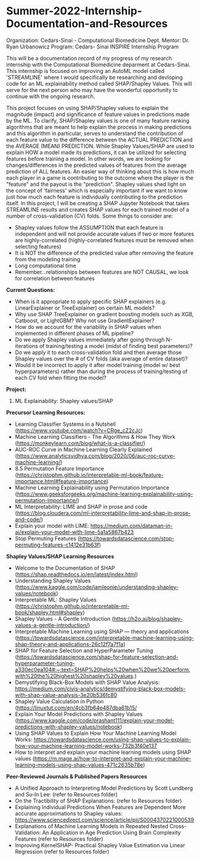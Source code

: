 # Summer-2022-Internship-Documentation-and-Resources
Organization:  Cedars-Sinai - Computational Biomedicine Dept.
Mentor: Dr. Ryan Urbanowicz
Program: Cedars- Sinai INSPIRE Internship Program

This will be a documentation record of my progress of my research internship with the Computational Biomedicine deparment at Cedars-Sinai. This internship is focused on improving an AutoML model called 'STREAMLINE' where I would specifically be researching and devloping code for an ML explainability method called SHAP/Shapley Values. This will serve for the next person who may have the wonderful opportunity to continue with the ongoing research.

This project focuses on using SHAP/Shapley values to explain the magnitude (impact) and significance of feature values in predictions made by the ML. To clarify, SHAP/Shapley values is one of many feature ranking algorithms that are meant to help explain the process in making predictions and this algorithm in particular, serves to understand the contribution of each feature value to the difference between the ACTUAL PREDICTION and the AVERAGE (MEAN) PREDICTION. While Shapley Values/SHAP are used to explain HOW a model made its predictions, it can be utilized for selecting features before training a model. In other words, we are looking for changes/differences in the predicted values of features from the average prediction of ALL features. An easier way of thinking about this is how much each player in a game is contributing to the outcome where the player is the "feature" and the payout is the "prediction". Shapley values shed light on the concept of 'fairness' which is especially important if we want to know just how much each feature is individually contributing to the prediction itself.  In this project, I will be creating a SHAP Jupyter Notebook that takes STREAMLINE results and creates SHAP values for each trained model of a number of cross-validation (CV) folds. Some things to consider are:
* Shapley values follow the ASSUMPTION that each feature is independent and will not provide accurate values if two or more features are highly-correlated (highly-correlated features must be removed when selecting features)
* It is NOT the difference of the predicted value after removing the feature from the modeling training
* Long computational time
* Remember...relationships between features are NOT CAUSAL, we look for correlation between features


**Current Questions:**
  * When is it appropriate to apply specific SHAP explainers (e.g. LinearExplainer or TreeExplainer) on certain ML models?
  * Why use SHAP TreeExplainer on gradient boosting models such as XGB, Catboost, or LightGBM? Why not use GradientExplainer?
  * How do we account for the variability in SHAP values when implemented in different phases of ML pipeline? 
  * Do we apply Shapley values immediately after going through N-iterations of training/testing a model (midst of finding best parameters)?
  * Do we apply it to each cross-validation fold and then average those Shapley values over the # of CV folds (aka average of entire dataset)?
  * Would it be incorrect to apply it after model training (model w/ best hyperparameters) rather than during the process of training/testing of each CV fold when fitting the model?


**Project:**
  1) ML Explainability: Shapley values/SHAP
  

**Precursor Learning Resources:**
  * Learning Classifier Systems in a Nutshell (https://www.youtube.com/watch?v=CRge_cZ2cJc)
  * Machine Learning Classifiers - The Algorithms & How They Work (https://monkeylearn.com/blog/what-is-a-classifier/)
  * AUC-ROC Curve in Machine Learning Clearly Explained (https://www.analyticsvidhya.com/blog/2020/06/auc-roc-curve-machine-learning/)
  * 8.5 Permutation Feature Importance (https://christophm.github.io/interpretable-ml-book/feature-importance.html#feature-importance)
  * Machine Learning Explainability using Permutation Importance (https://www.geeksforgeeks.org/machine-learning-explainability-using-permutation-importance/)
  * ML Interpretability: LIME and SHAP in prose and code (https://blog.cloudera.com/ml-interpretability-lime-and-shap-in-prose-and-code/)
  * Explain your model with LIME: https://medium.com/dataman-in-ai/explain-your-model-with-lime-5a1a5867b423
  * Stop Permuting Features (https://towardsdatascience.com/stop-permuting-features-c1412e31b63f)
  
  **Shapley Values/SHAP Learning Resources**
  * Welcome to the Documentation of SHAP (https://shap.readthedocs.io/en/latest/index.html)
  * Understanding Shapley Values (https://www.kaggle.com/code/iamleonie/understanding-shapley-values/notebook)
  * Interpretable ML: Shapley Values (https://christophm.github.io/interpretable-ml-book/shapley.html#shapley)
  * Shapley Values - A Gentle Introduction (https://h2o.ai/blog/shapley-values-a-gentle-introduction/)
  * Interpretable Machine Learning using SHAP — theory and applications (https://towardsdatascience.com/interpretable-machine-learning-using-shap-theory-and-applications-26c12f7a7f1a)
  * SHAP for Feature Selection and HyperParameter Tuning (https://towardsdatascience.com/shap-for-feature-selection-and-hyperparameter-tuning-a330ec0ea104#:~:text=SHAP%20helps%20when%20we%20perform,with%20the%20highest%20shapley%20values.)
  * Demystifying Black-Box Models with SHAP Value Analysis: https://medium.com/civis-analytics/demystifying-black-box-models-with-shap-value-analysis-3e20b536fc80
  * Shapley Value Calculation in Python (https://linuxtut.com/en/4cb3fb64e487dba61b15/
  * Explain Your Model Predictions with Shapley Values (https://www.kaggle.com/code/prashant111/explain-your-model-predictions-with-shapley-values/notebook)
  * Using SHAP Values to Explain How Your Machine Learning Model Works: https://towardsdatascience.com/using-shap-values-to-explain-how-your-machine-learning-model-works-732b3f40e137
  * How to interpret and explain your machine learning models using SHAP values (https://m.mage.ai/how-to-interpret-and-explain-your-machine-learning-models-using-shap-values-471c2635b78e)
    
        
  **Peer-Reviewed Journals & Published Papers Resources**
  * A Unified Approach to Interpreting Model Predictions by Scott Lundberg and Su-In Lee: (refer to Resources folder)
  * On the Tractibility of SHAP Explanations: (refer to Resources folder)
  * Explaining Individual Predictions When Features are Dependent More accurate approximations to Shapley values: https://www.sciencedirect.com/science/article/pii/S0004370221000539
  * Explanations of Machine Learning Models in Repeated Nested Cross-Validation: An Application in Age Prediction Using Brain Complexity Features (refer to Resources folder)
  * Improving KernelSHAP- Practical Shapley Value Estimation via Linear Regression (refer to Resources folder)
